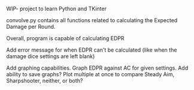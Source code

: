 WIP- project to learn Python and TKinter

convolve.py contains all functions related to calculating the Expected Damage per Round.

Overall, program is capable of calculating EDPR

  Add error message for when EDPR can't be calculated (like when the damage dice settings are left blank)

  Add graphing capabilities. Graph EDPR against AC for given settings.
    Add ability to save graphs? Plot multiple at once to compare Steady Aim, Sharpshooter, neither, or both?
